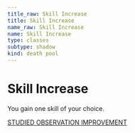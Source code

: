 ```yaml
---
title_raw: Skill Increase
title: Skill Increase
name_raw: Skill Increase
name: Skill Increase
type: classes
subtype: shadow
kind: death pool
---
```


# Skill Increase

You gain one skill of your choice.

[STUDIED OBSERVATION IMPROVEMENT](./Studied%20Observation%20Improvement.md)
